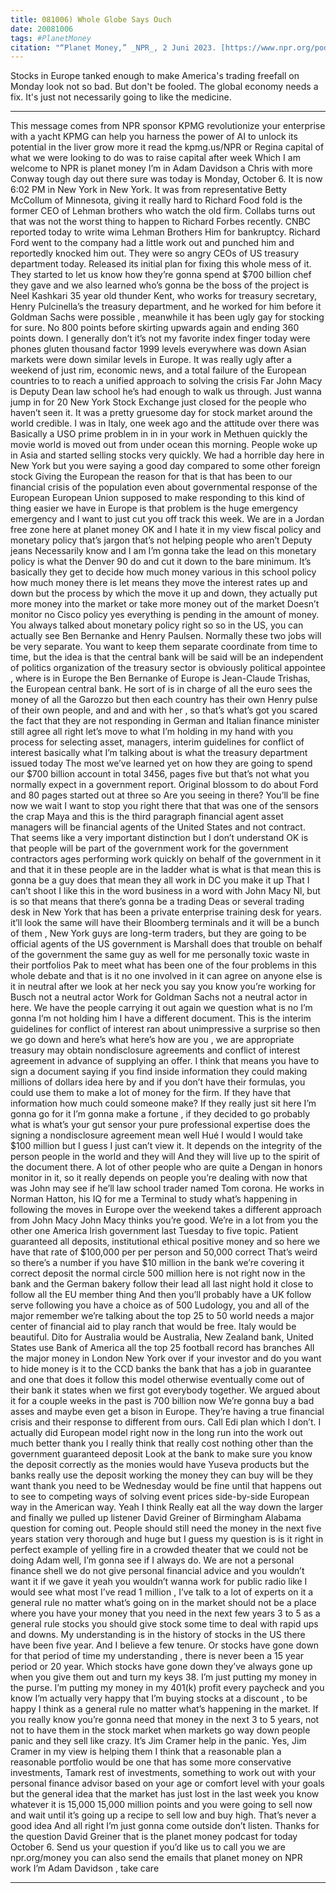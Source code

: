 ```yaml
---
title: 081006) Whole Globe Says Ouch
date: 20081006
tags: #PlanetMoney
citation: "“Planet Money,” _NPR_, 2 Juni 2023. [https://www.npr.org/podcasts/510289/planet-money](https://www.npr.org/podcasts/510289/planet-money) (diakses 4 Juni 2023)."
---
```


Stocks in Europe tanked enough to make America's trading freefall on Monday look not so bad. But don't be fooled. The global economy needs a fix. It's just not necessarily going to like the medicine.

----

This message comes from NPR sponsor KPMG revolutionize your enterprise with a yacht KPMG can help you harness the power of AI to unlock its potential in the liver grow more it read the kpmg.us/NPR or Regina capital of what we were looking to do was to raise capital after week Which I am welcome to NPR is planet money I’m in Adam Davidson a Chris with more Conway tough day out there sure was today is Monday, October 6. It is now 6:02 PM in New York in New York. It was from representative Betty McCollum of Minnesota, giving it really hard to Richard Food fold is the former CEO of Lehman brothers who watch the old firm. Collabs turns out that was not the worst thing to happen to Richard Forbes recently. CNBC reported today to write wima Lehman Brothers  Him for bankruptcy. Richard Ford went to the company had a little work out and punched him and reportedly knocked him out. They were so angry CEOs of US treasury department today. Released its initial plan for fixing this whole mess of it. They started to let us know how they’re gonna spend at $700 billion chef they gave and we also learned who’s gonna be the boss of the project is Neel Kashkari 35 year old thunder Kent, who works for treasury secretary, Henry Pulcinella’s the treasury department, and he worked for him before it Goldman Sachs were possible , meanwhile it has been ugly gay for stocking for sure. No 800 points before skirting upwards again and ending 360 points down. I generally don’t it’s not my favorite index finger today were phones gluten thousand factor 1999 levels everywhere was down Asian markets were down similar levels in Europe. It was really ugly after a weekend of just rim, economic news, and a total failure of the European countries to to reach a unified approach to solving the crisis  Far John Macy is Deputy Dean law school he’s had enough to walk us through. Just wanna jump in for 20 New York Stock Exchange just closed for the people who haven’t seen it. It was a pretty gruesome day for stock market around the world credible. I was in Italy, one week ago and the attitude over there was  Basically a USO prime problem in in in your work in Methuen quickly the movie world is moved out from under ocean this morning. People woke up in Asia and started selling stocks very quickly. We had a horrible day here in New York but you were saying a good day compared to some other foreign stock  Giving the European the reason for that is that has been to our financial crisis of the population even about governmental response of the European European Union supposed to make responding to this kind of thing easier we have in Europe is that problem is the huge emergency emergency and I want to just cut you off track this week. We are in a Jordan free zone here at planet money OK and I hate it in my view fiscal policy and monetary policy that’s jargon that’s not helping people who aren’t Deputy jeans  Necessarily know and I am I’m gonna take the lead on this monetary policy is what the Denver 90 do and cut it down to the bare minimum. It’s basically they get to decide how much money various in this school policy how much money there is let means they move the interest rates up and down but the process by which the move it up and down, they actually put more money into the market or take more money out of the market  Doesn’t monitor no Cisco policy yes everything is pending in the amount of money. You always talked about monetary policy right so so in the US, you can actually see Ben Bernanke and Henry Paulsen. Normally these two jobs will be very separate. You want to keep them separate coordinate from time to time, but the idea is that the central bank will be said will be an independent of politics organization of the treasury sector is obviously political appointee , where is in Europe the Ben Bernanke of Europe is Jean-Claude Trishas, the European central bank. He sort of is in charge of all the euro sees the money of all the Garozzo but then each country has their own Henry pulse of their own people, and and and with her , so that’s what’s got you scared the fact that they are not responding in German and Italian finance minister still agree all right let’s move to what I’m holding in my hand with you process for selecting asset, managers, interim guidelines for conflict of interest basically what I’m talking about is what the treasury department issued today  The most we’ve learned yet on how they are going to spend our $700 billion account in total 3456, pages five but that’s not what you normally expect in a government report. Original blossom to do about Ford and 80 pages started out at three so  Are you seeing in there? You’ll be fine now we wait I want to stop you right there that that was one of the sensors the crap Maya and this is the third paragraph financial agent asset managers will be financial agents of the United States and not contract. That seems like a very important distinction but I don’t understand OK  is that people will be part of the government work for the government contractors ages performing work quickly on behalf of the government in it and that it in these people are in the ladder what is what is that mean this is gonna be a guy does that mean they all work in DC you make it up  That I can’t shoot I like this in the word business in a word with John Macy Nl, but is so that means that there’s gonna be a trading Deas or several trading desk in New York that has been a private enterprise training desk for years. it’ll look the same will have their Bloomberg terminals and it will be a bunch of them , New York guys are long-term traders, but they are going to be official agents of the US government is Marshall does that trouble on behalf of the government the same guy as well for me personally toxic waste in their portfolios Pak to meet what has been one of the four problems in this whole debate and that is it no one involved in it can agree on anyone else is it in neutral after we look at her neck you say you know you’re working for Busch not a neutral actor  Work for Goldman Sachs not a neutral actor in here. We have the people carrying it out again we question what is no I’m gonna I’m not holding him I have a different document. This is the interim guidelines for conflict of interest ran about unimpressive a surprise so then we go down and here’s what here’s how are you , we are appropriate treasury may obtain nondisclosure agreements and conflict of interest agreement in advance of supplying an offer. I think that means you have to sign a document saying if you find inside information they could making millions of dollars idea here by and if you don’t have their formulas, you could use them to make a lot of money for the firm. If they have that information how much could someone make? If they really just sit here I’m gonna go for it I’m gonna make a fortune , if they decided to go probably what is what’s your gut sensor your pure professional expertise does the signing a nondisclosure agreement mean well Hué I would I would take $100 million but I guess I just can’t view it. It depends on the integrity of the person people in the world and they will  And they will live up to the spirit of the document there. A lot of other people who are quite a Dengan in honors monitor in it, so it really depends on people you’re dealing with now that was John may see if he’ll law school trader named Tom corona. He works in Norman Hatton, his IQ for me  a Terminal to study what’s happening in following the moves in Europe over the weekend takes a different approach from John Macy John Macy thinks you’re good. We’re in a lot from you the other one America Irish government last Tuesday to five topic. Patient guaranteed all deposits, institutional ethical positive money and so here we have that rate of $100,000 per per person and 50,000 correct  That’s weird so there’s a number if you have $10 million in the bank we’re covering it correct deposit the normal circle 500 million here is not right now in the bank and the German bakery follow their lead all last night hold it close to follow all the EU member thing  And then you’ll probably have a UK follow serve following you have a choice as of 500 Ludology, you and all of the major remember we’re talking about the top 25 to 50 world needs a major center of financial aid to play ranch that would be free. Italy would be beautiful. Dito for Australia would be Australia, New Zealand bank, United States use Bank of America all the top 25 football record has branches  All the major money in London New York over if your investor and do you want to hide money is it to the CCD banks the bank that has a job in guarantee and one that does it follow this model otherwise eventually come out of their bank it states when we first got everybody together. We argued about it for a couple weeks in the past is 700 billion now  We’re gonna buy a bad asses and maybe even get a bison in Europe. They’re having a true financial crisis and their response to different from ours. Call Edi plan which I don’t. I actually did European model right now in the long run into the work out much better thank you I really think that really cost nothing other than the government guaranteed deposit  Look at the bank to make sure you know the deposit correctly as the monies would have Yuseva products but the banks really use the deposit working the money they can buy will be they want thank you need to be Wednesday would be fine until that happens out to see to competing ways of solving event prices side-by-side European way in the American way. Yeah I think  Really eat all the way down the larger and finally we pulled up listener David Greiner of Birmingham Alabama question for coming out. People should still need the money in the next five years station very thorough and huge but I guess my question is is it right in perfect example of yelling fire in a crowded theater that we could not be doing Adam well, I’m gonna see if I always do. We are not a personal finance shell we do not give personal financial advice and you wouldn’t want it if we gave it yeah you wouldn’t wanna work for public radio like I would see what most I’ve read 1 million , I’ve talk to a lot of experts on it a general rule no matter what’s going on in the market should not be a place where you have your money that you need in the next few years 3 to 5 as a general rule stocks you should give stock some time to deal with rapid ups and downs. My understanding is in the history of stocks in the US there have been five year. And I believe a few tenure. Or stocks have gone down for that period of time my understanding , there is never been a 15 year period or 20 year. Which stocks have gone down they’ve always gone up when you give them out and turn my keys 38. I’m just putting my money in the purse. I’m putting my money in my 401(k) profit every paycheck and you know I’m actually very happy that I’m buying stocks at a discount , to be happy I think as a general rule no matter what’s happening in the market. If you really know you’re gonna need that money in the next 3 to 5 years, not not to have them in the stock market when markets go way down people panic and they sell like crazy. It’s Jim Cramer help in the panic. Yes, Jim Cramer in my view is helping them I think that a reasonable plan a reasonable portfolio would be one that has some more conservative investments, Tamark rest of investments, something to work out with your personal finance advisor based on your age  or comfort level with your goals but the general idea that the market has just lost in the last week you know whatever it is 15,000 15,000 million points and you were going to sell now and wait until it’s going up a recipe to sell low and buy high. That’s never a good idea  And all right I’m just gonna come outside don’t listen. Thanks for the question David Greiner that is the planet money podcast for today October 6. Send us your question if you’d like us to call you we are npr.org/money you can also send the emails that planet money on NPR work I’m Adam Davidson , take care 

----

